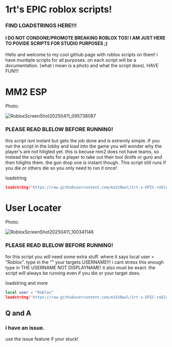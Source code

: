 # 1rt's EPIC roblox scripts!

### FIND LOADSTRINGS HERE!!!

#### I DO NOT CONDONE/PROMOTE BREAKING ROBLOX TOS! I AM JUST HERE TO POVIDE SCRIPTS FOR STUDIO PURPOSES ;)

Hello and welcome to my cool github page with roblox scripts on them! i have muntiple scripts for all purposes. on each script will be a documentation. (what i mean is a photo and what the script does). HAVE FUN!!!

# MM2 ESP

Photo:

![RobloxScreenShot20250411_095738087](https://github.com/user-attachments/assets/a0bea8b2-d89e-4529-8370-eb22916eb4c9)

### PLEASE READ BLELOW BEFORE RUNNING!
this script isnt instant but gets the job done and is extremly simple.
If you run the script in the lobby and load into tbe game you will wonder why the player's are not hiligted yet. this is becuse mm2 does not have teams, so instead the script waits for a player to take out their tool (knife or gun) and then hilights them. the gun drop one is instant though. This script still runs if you die or others die so you only need to run it once!

loadstring
```lua
loadstring("https://raw.githubusercontent.com/mik10wol/1rt-s-EPIC-roblox-scripts-/refs/heads/main/mm2ESP.lua")
```

# User Locater

Photo:

![RobloxScreenShot20250411_100341146](https://github.com/user-attachments/assets/4687d328-0470-47c2-a482-bdcd22ebd584)

### PLEASE READ BLELOW BEFORE RUNNING!
for this script you will need some extra stuff. where it says local user = "Roblox". type in the "" your targets USERNAME!!! i cant stress this enough type in THE USERNAME NOT DISPLAYNAME! it also must be exact. the script will always be running even if you die or your target does.

loadstring and more
```Lua
local user = "Roblox"
loadstring("https://raw.githubusercontent.com/mik10wol/1rt-s-EPIC-roblox-scripts-/refs/heads/main/freindLocator.lua")
```

## Q and A

### i have an issue.
use the issue feature if your stuck!
